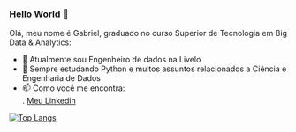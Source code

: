 ### Hello World 👋

Olá, meu nome é Gabriel, graduado no curso Superior de Tecnologia em Big Data & Analytics:

- 🔭 Atualmente sou Engenheiro de dados na Livelo
- 🌱 Sempre estudando Python e muitos assuntos relacionados a Ciência e Engenharia de Dados
- 📫 Como você me encontra:  
      . [Meu Linkedin](https://www.linkedin.com/in/gabriel-ramosdossantos)

[![Top Langs](https://github-readme-stats.vercel.app/api/top-langs/?username=Gabriel-Rds&langs_count=10)](https://github.com/anuraghazra/github-readme-stats)
